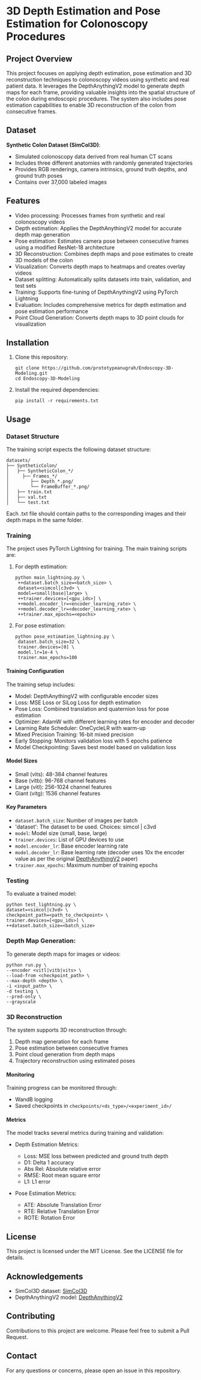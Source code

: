 # 3D Depth Estimation and Pose Estimation for Colonoscopy Procedures

## Project Overview

This project focuses on applying depth estimation, pose estimation and 3D reconstruction techniques to colonoscopy videos using synthetic and real patient data. It leverages the DepthAnythingV2 model to generate depth maps for each frame, providing valuable insights into the spatial structure of the colon during endoscopic procedures. The system also includes pose estimation capabilities to enable 3D reconstruction of the colon from consecutive frames.

## Dataset

**Synthetic Colon Dataset (SimCol3D)**:
   - Simulated colonoscopy data derived from real human CT scans
   - Includes three different anatomies with randomly generated trajectories
   - Provides RGB renderings, camera intrinsics, ground truth depths, and ground truth poses
   - Contains over 37,000 labeled images


## Features

- Video processing: Processes frames from synthetic and real colonoscopy videos
- Depth estimation: Applies the DepthAnythingV2 model for accurate depth map generation
- Pose estimation: Estimates camera pose between consecutive frames using a modified ResNet-18 architecture
- 3D Reconstruction: Combines depth maps and pose estimates to create 3D models of the colon
- Visualization: Converts depth maps to heatmaps and creates overlay videos
- Dataset splitting: Automatically splits datasets into train, validation, and test sets
- Training: Supports fine-tuning of DepthAnythingV2 using PyTorch Lightning
- Evaluation: Includes comprehensive metrics for depth estimation and pose estimation performance
- Point Cloud Generation: Converts depth maps to 3D point clouds for visualization

## Installation

1. Clone this repository:
   ```
   git clone https://github.com/prototypeanugrah/Endoscopy-3D-Modeling.git
   cd Endoscopy-3D-Modeling
   ```

2. Install the required dependencies:
   ```
   pip install -r requirements.txt
   ```

## Usage

### Dataset Structure

The training script expects the following dataset structure:
```
datasets/
├── SyntheticColon/
│   ├── SyntheticColon_*/
│     ├── Frames_*/
│        ├── Depth_*.png/
│        └── FrameBuffer_*.png/
│   ├── train.txt
│   ├── val.txt
│   └── test.txt
```

Each .txt file should contain paths to the corresponding images and their depth maps in the same folder.

### Training

The project uses PyTorch Lightning for training. The main training scripts are:

1. For depth estimation:
   ```
   python main_lightning.py \
    ++dataset.batch_size=<batch_size> \
    dataset=<simcol|c3vd> \
    model=<small|base|large> \
    ++trainer.devices=[<gpu_ids>] \
    ++model.encoder_lr=<encoder_learning_rate> \
    ++model.decoder_lr=<decoder_learning_rate> \
    ++trainer.max_epochs=<epochs>
   ```

2. For pose estimation:
   ```
   python pose_estimation_lightning.py \
    dataset.batch_size=32 \
    trainer.devices=[0] \
    model.lr=1e-4 \
    trainer.max_epochs=100
   ```

#### Training Configuration

The training setup includes:
- Model: DepthAnythingV2 with configurable encoder sizes
- Loss: MSE Loss or SiLog Loss for depth estimation
- Pose Loss: Combined translation and quaternion loss for pose estimation
- Optimizer: AdamW with different learning rates for encoder and decoder
- Learning Rate Scheduler: OneCycleLR with warm-up
- Mixed Precision Training: 16-bit mixed precision
- Early Stopping: Monitors validation loss with 5 epochs patience
- Model Checkpointing: Saves best model based on validation loss

#### Model Sizes
- Small (vits): 48-384 channel features
- Base (vitb): 96-768 channel features
- Large (vitl): 256-1024 channel features
- Giant (vitg): 1536 channel features

#### Key Parameters
- `dataset.batch_size`: Number of images per batch
- 'dataset': The dataset to be used. Choices: simcol | c3vd
- `model`: Model size (small, base, large)
- `trainer.devices`: List of GPU devices to use
- `model.encoder_lr`: Base encoder learning rate
- `model.decoder_lr`: Base learning rate (decoder uses 10x the encoder value as per the original [DepthAnythingV2](https://arxiv.org/pdf/2406.09414) paper)
- `trainer.max_epochs`: Maximum number of training epochs

### Testing

To evaluate a trained model:
   ```
   python test_lightning.py \
   dataset=<simcol|c3vd> \
   checkpoint_path=<path_to_checkpoint> \
   trainer.devices=[<gpu_ids>] \
   ++dataset.batch_size=<batch_size>
   ```

### Depth Map Generation:

To generate depth maps for images or videos:
   ```
   python run.py \
   --encoder <vitl|vitb|vits> \
   --load-from <checkpoint_path> \
   --max-depth <depth> \
   -i <input_path> \
   -d testing \
   --pred-only \
   --grayscale
   ```

### 3D Reconstruction

The system supports 3D reconstruction through:
1. Depth map generation for each frame
2. Pose estimation between consecutive frames
3. Point cloud generation from depth maps
4. Trajectory reconstruction using estimated poses

#### Monitoring
Training progress can be monitored through:
- WandB logging
- Saved checkpoints in `checkpoints/<ds_type>/<experiment_id>/`

#### Metrics
The model tracks several metrics during training and validation:
- Depth Estimation Metrics:
  - Loss: MSE loss between predicted and ground truth depth
  - D1: Delta 1 accuracy
  - Abs Rel: Absolute relative error
  - RMSE: Root mean square error
  - L1: L1 error

- Pose Estimation Metrics:
  - ATE: Absolute Translation Error
  - RTE: Relative Translation Error
  - ROTE: Rotation Error

## License

This project is licensed under the MIT License. See the LICENSE file for details.

## Acknowledgements

- SimCol3D dataset: [SimCol3D](https://rdr.ucl.ac.uk/articles/dataset/Simcol3D_-_3D_Reconstruction_during_Colonoscopy_Challenge_Dataset/24077763?file=42248541)
- DepthAnythingV2 model: [DepthAnythingV2](https://huggingface.co/depth-anything)

## Contributing

Contributions to this project are welcome. Please feel free to submit a Pull Request.

## Contact

For any questions or concerns, please open an issue in this repository.
